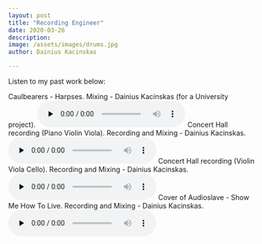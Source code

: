 ```yaml
---
layout: post
title: "Recording Engineer"
date: 2020-03-26
description: 
image: /assets/images/drums.jpg
author: Dainius Kacinskas

---
```

Listen to my past work below:

Caulbearers - Harpses. Mixing - Dainius Kacinskas (for a University project).
<audio controls preload='none'>
  <source src="/assets/audio/CaulbearersHarpses.mp3" type="audio/mpeg" >
  </audio>
Concert Hall recording (Piano Violin Viola). Recording and Mixing - Dainius Kacinskas.
<audio controls preload='none'>
  <source src="/assets/audio/ConcertHall1.wav" type="audio/mpeg">
  </audio>
Concert Hall recording (Violin Viola Cello). Recording and Mixing - Dainius Kacinskas.
<audio controls preload='none'>
  <source src="/assets/audio/ConcertHall2.wav" type="audio/mpeg">
  </audio>
Cover of Audioslave - Show Me How To Live. Recording and Mixing - Dainius Kacinskas.
<audio controls preload='none'>
  <source src="/assets/audio/ShowMeHowToLive.mp3" type="audio/mpeg">
  </audio>
